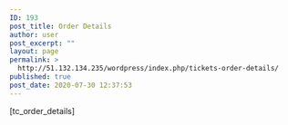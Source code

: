 ```yaml
---
ID: 193
post_title: Order Details
author: user
post_excerpt: ""
layout: page
permalink: >
  http://51.132.134.235/wordpress/index.php/tickets-order-details/
published: true
post_date: 2020-07-30 12:37:53
---
```

<p>[tc_order_details]</p>
<!-- wp:tribe/tickets -->
<div class="wp-block-tribe-tickets"></div>
<!-- /wp:tribe/tickets -->